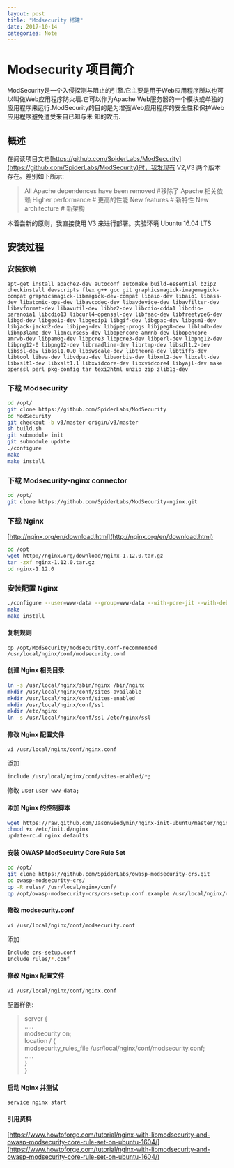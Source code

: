 ```yaml
---
layout: post
title: "Modsecurity 搭建"
date: 2017-10-14
categories: Note
---
```

# Modsecurity 项目简介

ModSecurity是一个入侵探测与阻止的引擎.它主要是用于Web应用程序所以也可以叫做Web应用程序防火墙.它可以作为Apache Web服务器的一个模块或单独的应用程序来运行.ModSecurity的目的是为增强Web应用程序的安全性和保护Web应用程序避免遭受来自已知与未 知的攻击.

## 概述

在阅读项目文档[https://github.com/SpiderLabs/ModSecurity](https://github.com/SpiderLabs/ModSecurity)时，我发现有 V2,V3 两个版本存在。差别如下所示:

>All Apache dependences have been removed #移除了 Apache 相关依赖
>Higher performance # 更高的性能
>New features # 新特性
>New architecture # 新架构

本着尝新的原则，我直接使用 V3 来进行部署。实验环境 Ubuntu 16.04 LTS

## 安装过程

### 安装依赖

`apt-get install apache2-dev autoconf automake build-essential bzip2 checkinstall devscripts flex g++ gcc git graphicsmagick-imagemagick-compat graphicsmagick-libmagick-dev-compat libaio-dev libaio1 libass-dev libatomic-ops-dev libavcodec-dev libavdevice-dev libavfilter-dev libavformat-dev libavutil-dev libbz2-dev libcdio-cdda1 libcdio-paranoia1 libcdio13 libcurl4-openssl-dev libfaac-dev libfreetype6-dev libgd-dev libgeoip-dev libgeoip1 libgif-dev libgpac-dev libgsm1-dev libjack-jackd2-dev libjpeg-dev libjpeg-progs libjpeg8-dev liblmdb-dev libmp3lame-dev libncurses5-dev libopencore-amrnb-dev libopencore-amrwb-dev libpam0g-dev libpcre3 libpcre3-dev libperl-dev libpng12-dev libpng12-0 libpng12-dev libreadline-dev librtmp-dev libsdl1.2-dev libssl-dev libssl1.0.0 libswscale-dev libtheora-dev libtiff5-dev libtool libva-dev libvdpau-dev libvorbis-dev libxml2-dev libxslt-dev libxslt1-dev libxslt1.1 libxvidcore-dev libxvidcore4 libyajl-dev make openssl perl pkg-config tar texi2html unzip zip zlib1g-dev`

### 下载 Modsecurity

```bash
cd /opt/ 
git clone https://github.com/SpiderLabs/ModSecurity 
cd ModSecurity 
git checkout -b v3/master origin/v3/master 
sh build.sh 
git submodule init 
git submodule update 
./configure 
make
make install
```

### 下载 Modsecurity-nginx connector

```bash
cd /opt/
git clone https://github.com/SpiderLabs/ModSecurity-nginx.git
```

### 下载 Nginx

[http://nginx.org/en/download.html](http://nginx.org/en/download.html)

``` bash
cd /opt
wget http://nginx.org/download/nginx-1.12.0.tar.gz 
tar -zxf nginx-1.12.0.tar.gz 
cd nginx-1.12.0
```

### 安装配置 Nginx

```bash
./configure --user=www-data --group=www-data --with-pcre-jit --with-debug --with-http_ssl_module --with-http_realip_module --add-module=/opt/ModSecurity-nginx 
make 
make install
```

#### 复制规则

`cp /opt/ModSecurity/modsecurity.conf-recommended /usr/local/nginx/conf/modsecurity.conf`

#### 创建 Nginx 相关目录

```bash
ln -s /usr/local/nginx/sbin/nginx /bin/nginx
mkdir /usr/local/nginx/conf/sites-available 
mkdir /usr/local/nginx/conf/sites-enabled 
mkdir /usr/local/nginx/conf/ssl 
mkdir /etc/nginx
ln -s /usr/local/nginx/conf/ssl /etc/nginx/ssl
```

#### 修改 Nginx 配置文件

`vi /usr/local/nginx/conf/nginx.conf`

添加

`include /usr/local/nginx/conf/sites-enabled/*;`

修改 user `user www-data;`

#### 添加 Nginx 的控制脚本

```bash
wget https://raw.github.com/JasonGiedymin/nginx-init-ubuntu/master/nginx -O /etc/init.d/nginx 
chmod +x /etc/init.d/nginx
update-rc.d nginx defaults
```

#### 安装 OWASP ModSecuirty Core Rule Set

```bash
cd /opt/ 
git clone https://github.com/SpiderLabs/owasp-modsecurity-crs.git 
cd owasp-modsecurity-crs/ 
cp -R rules/ /usr/local/nginx/conf/ 
cp /opt/owasp-modsecurity-crs/crs-setup.conf.example /usr/local/nginx/conf/crs-setup.conf
```

#### 修改 modsecurity.conf

`vi /usr/local/nginx/conf/modsecurity.conf`

添加

```BASH
Include crs-setup.conf 
Include rules/*.conf 
```

#### 修改 Nginx 配置文件

`vi /usr/local/nginx/conf/nginx.conf`

配置样例:

>server {    
>.....   
>modsecurity on;   
>location / {   
>modsecurity_rules_file /usr/local/nginx/conf/modsecurity.conf;    
>.....   
>}   
>}

#### 启动 Nginx 并测试

`service nginx start`

#### 引用资料
[https://www.howtoforge.com/tutorial/nginx-with-libmodsecurity-and-owasp-modsecurity-core-rule-set-on-ubuntu-1604/](https://www.howtoforge.com/tutorial/nginx-with-libmodsecurity-and-owasp-modsecurity-core-rule-set-on-ubuntu-1604/)
